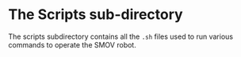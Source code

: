 # The Scripts sub-directory

The scripts subdirectory contains all the `.sh` files used to run various commands to operate the SMOV robot.
